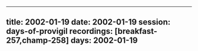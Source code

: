 
---
title: 2002-01-19
date:  2002-01-19
session: days-of-provigil
recordings: [breakfast-257,champ-258]
days: 2002-01-19
---
